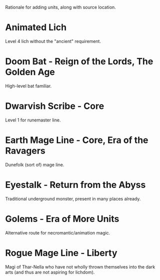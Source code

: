 Rationale for adding units, along with source location.

# Animated Lich
Level 4 lich without the "ancient" requirement.

# Doom Bat - Reign of the Lords, The Golden Age
High-level bat familiar.

# Dwarvish Scribe - Core
Level 1 for runemaster line.

# Earth Mage Line - Core, Era of the Ravagers
Dunefolk (sort of) mage line.

# Eyestalk - Return from the Abyss
Traditional underground monster, present in many places already.

# Golems - Era of More Units
Alternative route for necromantic/animation magic.

# Rogue Mage Line - Liberty
Magi of Thar-Nella who have not wholly thrown themselves into the dark arts (and thus are not aspiring for lichdom).
